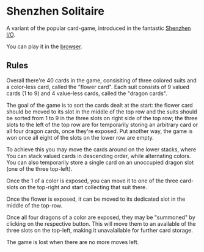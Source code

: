 # Shenzhen Solitaire

A variant of the popular card-game, introduced in the fantastic [Shenzhen I/O](http://www.zachtronics.com/shenzhen-io/).

You can play it in the [browser](https://andrenuechter.github.io/shenzhen-solitaire/).

## Rules

Overall there're 40 cards in the game, consisiting of three colored suits and a color-less card, called the "flower card".
Each suit consists of 9 valued cards (1 to 9) and 4 value-less cards, called the "dragon cards".

The goal of the game is to sort the cards dealt at the start: the flower card should be moved to its slot in the middle of the top row and the suits should be sorted from 1 to 9 in the three slots on right side of the top row; the three slots to the left of the top row are for temporarily storing an arbitrary card or all four dragon cards, once they're exposed.
Put another way, the game is won once all eight of the slots on the lower row are empty.

To achieve this you may move the cards around on the lower stacks, where You can stack valued cards in descending order, while alternating colors. You can also temporarily store a single card on an unoccupied dragon slot (one of the three top-left).

Once the 1 of a color is exposed, you can move it to one of the three card-slots on the top-right and start collecting that suit there.

Once the flower is exposed, it can be moved to its dedicated slot in the middle of the top-row.

Once all four dragons of a color are exposed, they may be "summoned" by clicking on the respective button. This will move them to an available of the three slots on the top-left, making it unavalailable for further card storage.

The game is lost when there are no more moves left.